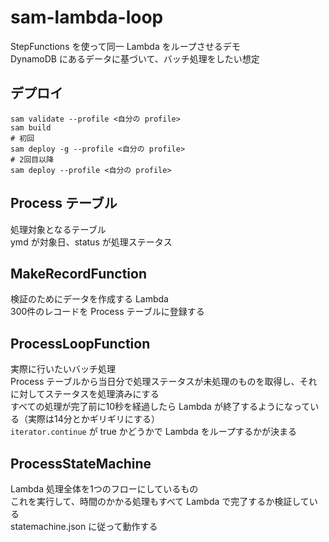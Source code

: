 # sam-lambda-loop
StepFunctions を使って同一 Lambda をループさせるデモ  
DynamoDB にあるデータに基づいて、バッチ処理をしたい想定  

## デプロイ
```shell
sam validate --profile <自分の profile>
sam build
# 初回
sam deploy -g --profile <自分の profile>
# 2回目以降
sam deploy --profile <自分の profile>
```

## Process テーブル
処理対象となるテーブル  
ymd が対象日、status が処理ステータス

## MakeRecordFunction
検証のためにデータを作成する Lambda  
300件のレコードを Process テーブルに登録する

## ProcessLoopFunction
実際に行いたいバッチ処理  
Process テーブルから当日分で処理ステータスが未処理のものを取得し、それに対してステータスを処理済みにする  
すべての処理が完了前に10秒を経過したら Lambda が終了するようになっている（実際は14分とかギリギリにする）  
`iterator.continue` が true かどうかで Lambda をループするかが決まる

## ProcessStateMachine
Lambda 処理全体を1つのフローにしているもの  
これを実行して、時間のかかる処理もすべて Lambda で完了するか検証している  
statemachine.json に従って動作する  